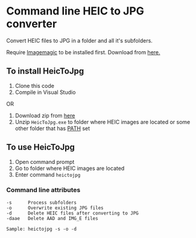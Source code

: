 # Command line HEIC to JPG converter

Convert HEIC files to JPG in a folder and all it's subfolders.

Require [Imagemagic](https://imagemagick.org) to be installed first. Download from [here.](https://imagemagick.org/script/download.php#windows)

## To install HeicToJpg

1. Clone this code
2. Compile in Visual Studio

OR

1. Download zip from [here](https://skepsisblob.blob.core.windows.net/heic-to-jpg/HeicToJpg.zip)
2. Unzip ```HeicToJpg.exe``` to folder where HEIC images are located or some other folder that has [PATH](https://www.opentechguides.com/how-to/article/windows-10/113/windows-10-set-path.html) set

## To use HeicToJpg

1. Open command prompt
2. Go to folder where HEIC images are located
3. Enter command ```heictojpg```

### Command line attributes
```
-s      Process subfolders
-o      Overwrite existing JPG files
-d      Delete HEIC files after converting to JPG
-daae   Delete AAD and IMG_E files

Sample: heictojpg -s -o -d
```